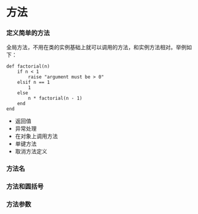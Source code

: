 # 方法

### 定义简单的方法

全局方法，不用在类的实例基础上就可以调用的方法，和实例方法相对。举例如下：

    def factorial(n)
        if n < 1
            raise "argument must be > 0"
        elsif n == 1
            1
        else
            n * factorial(n - 1)
        end
    end

* 返回值
* 异常处理
* 在对象上调用方法
* 单键方法
* 取消方法定义

### 方法名
### 方法和圆括号
### 方法参数